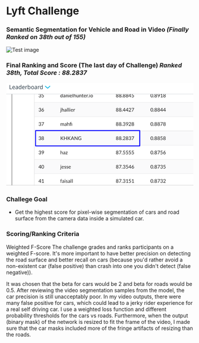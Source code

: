 # Lyft Challenge
### Semantic Segmentation for Vehicle and Road in Video ___(Finally Ranked on 38th out of 155)___
![Test image](https://github.com/KHKANG36/Lyft-Semantic-Segmentation-Challenge/blob/master/data/challenge_result/Main.gif)


### Final Ranking and Score (The last day of Challenge) ___Ranked 38th, Total Score : 88.2837___

![Test image](https://github.com/KHKANG36/Lyft-Semantic-Segmentation-Challenge/blob/master/data/challenge_result/Score.PNG)


### Challege Goal 

- Get the highest score for pixel-wise segmentation of cars and road surface from the camera data inside a simulated car.
 
### Scoring/Ranking Criteria 
Weighted F-Score
The challenge grades and ranks participants on a weighted F-score.
It's more important to have better precision on detecting the road surface and better recall on cars (because you'd rather avoid a non-existent car (false positive) than crash into one you didn't detect (false negative)).

It was chosen that the beta for cars would be 2 and beta for roads would be 0.5.
After reviewing the video segmentation samples from the model, the car precision is still unacceptably poor. In my video outputs, there were many false positive for cars, which could lead to a jerky rider experience for a real self driving car.
I use a weighted loss function and different probability thresholds for the cars vs roads. Furthermore, when the output (binary mask) of the network is resized to fit the frame of the video, I made sure that the car masks included more of the fringe artifacts of resizing than the roads.
